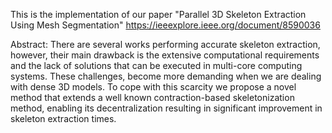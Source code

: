This is the implementation of our paper "Parallel 3D Skeleton Extraction Using Mesh Segmentation" https://ieeexplore.ieee.org/document/8590036

Abstract:
There are several works performing accurate skeleton extraction, however, their main drawback is the extensive computational requirements and the lack of solutions that can be executed in multi-core computing systems. These challenges, become more demanding when we are dealing with dense 3D models. To cope with this scarcity we propose a novel method that extends a well known contraction-based skeletonization method, enabling its decentralization resulting in significant improvement in skeleton extraction times.
